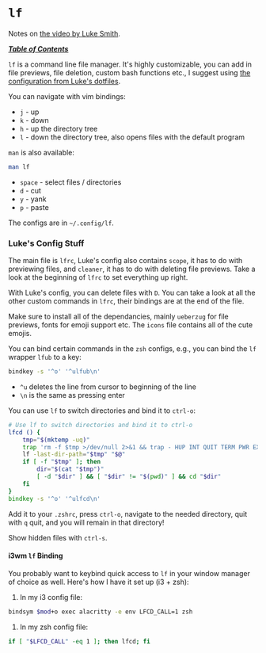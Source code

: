 # `lf` 

Notes on [the video by Luke Smith](https://youtu.be/XOMj7JSGR78).

[***Table of Contents***](/README.md)

`lf` is a command line file manager. It's highly customizable, you can add in
file previews, file deletion, custom bash functions etc., I suggest using [the
configuration from Luke's
dotfiles](https://github.com/LukeSmithxyz/voidrice/tree/master/.config/lf).

You can navigate with vim bindings: 

- `j` - up
- `k` - down 
- `h` - up the directory tree
- `l` - down the directory tree, also opens files with the default program

`man` is also available:

```bash
man lf
```

- `space` - select files / directories
- `d` - cut 
- `y` - yank
- `p` - paste 

The configs are in `~/.config/lf`. 

### Luke's Config Stuff

The main file is `lfrc`, Luke's config also contains `scope`, it has to do with
previewing files, and `cleaner`, it has to do with deleting file previews. Take
a look at the beginning of `lfrc` to set everything up right.

With Luke's config, you can delete files with `D`. You can take a look at all
the other custom commands in `lfrc`, their bindings are at the end of the file.

Make sure to install all of the dependancies, mainly `ueberzug` for file
previews, fonts for emoji support etc. The `icons` file contains all of the
cute emojis.

You can bind certain commands in the `zsh` configs, e.g., you can bind the `lf`
wrapper `lfub` to a key:

```bash
bindkey -s '^o' '^ulfub\n'
```

- `^u` deletes the line from cursor to beginning of the line 
- `\n` is the same as pressing enter

You can use `lf` to switch directories and bind it to `ctrl-o`:

```zsh
# Use lf to switch directories and bind it to ctrl-o
lfcd () {
    tmp="$(mktemp -uq)"
    trap 'rm -f $tmp >/dev/null 2>&1 && trap - HUP INT QUIT TERM PWR EXIT' HUP INT QUIT TERM PWR EXIT
    lf -last-dir-path="$tmp" "$@"
    if [ -f "$tmp" ]; then
        dir="$(cat "$tmp")"
        [ -d "$dir" ] && [ "$dir" != "$(pwd)" ] && cd "$dir"
    fi
}
bindkey -s '^o' '^ulfcd\n'
```

Add it to your `.zshrc`, press `ctrl-o`, navigate to the needed directory,
quit with `q` quit, and you will remain in that directory!

Show hidden files with `ctrl-s`.

#### i3wm `lf` Binding

You probably want to keybind quick access to `lf` in your window manager of
choice as well. Here's how I have it set up (i3 + zsh):

1. In my i3 config file:

```bash
bindsym $mod+o exec alacritty -e env LFCD_CALL=1 zsh
```

1. In my zsh config file:

```bash
if [ "$LFCD_CALL" -eq 1 ]; then lfcd; fi
```
